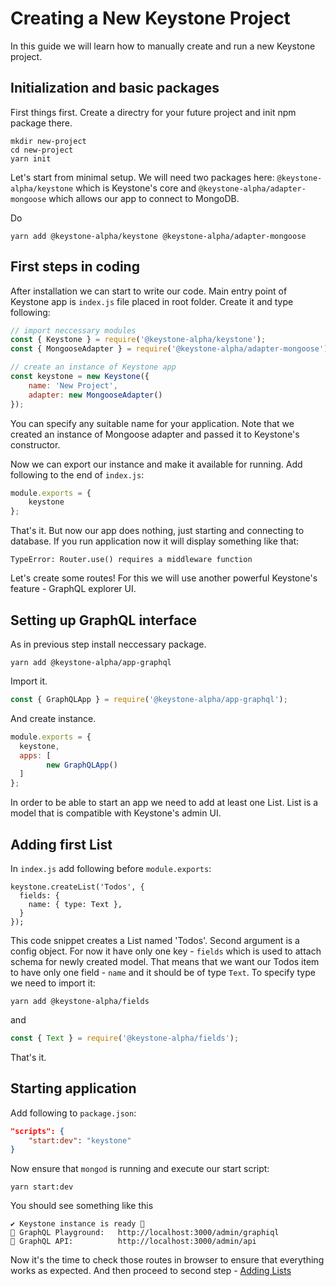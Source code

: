 <!--[meta]
section: guides
title: Creating a New Keystone Project
[meta]-->

# Creating a New Keystone Project

In this guide we will learn how to manually create and run a new Keystone project.

## Initialization and basic packages

First things first. Create a directry for your future project and init npm package there.
```
mkdir new-project
cd new-project
yarn init
```

Let's start from minimal setup. We will need two packages here:
`@keystone-alpha/keystone` which is Keystone's core and `@keystone-alpha/adapter-mongoose` which allows our app to connect to MongoDB.

Do
```
yarn add @keystone-alpha/keystone @keystone-alpha/adapter-mongoose
```

## First steps in coding

After installation we can start to write our code. Main entry point of Keystone app is `index.js` file placed in root folder. Create it and type following:
```javascript
// import neccessary modules
const { Keystone } = require('@keystone-alpha/keystone');
const { MongooseAdapter } = require('@keystone-alpha/adapter-mongoose');

// create an instance of Keystone app
const keystone = new Keystone({
    name: 'New Project',
    adapter: new MongooseAdapter()
});
```

You can specify any suitable name for your application. Note that we created an instance of Mongoose adapter and passed it to Keystone's constructor.

Now we can export our instance and make it available for running. Add following to the end of `index.js`:
```javascript
module.exports = {
    keystone
};
```

That's it. But now our app does nothing, just starting and connecting to database. If you run application now it will display something like that:
```
TypeError: Router.use() requires a middleware function
```
Let's create some routes! For this we will use another powerful Keystone's feature - GraphQL explorer UI.


## Setting up GraphQL interface

As in previous step install neccessary package.
```
yarn add @keystone-alpha/app-graphql
```
Import it.
```javascript
const { GraphQLApp } = require('@keystone-alpha/app-graphql');
```
And create instance.
```javascript
module.exports = {
  keystone,
  apps: [
		new GraphQLApp()
  ]
};
```
In order to be able to start an app we need to add at least one List. List is a model that is compatible with Keystone's admin UI.

## Adding first List

In `index.js` add following before `module.exports`:
```
keystone.createList('Todos', {
  fields: {
    name: { type: Text },
  }
});
```
This code snippet creates a List named 'Todos'. Second argument is a config object.
For now it have only one key - `fields` which is used to attach schema for newly created model. 
That means that we want our Todos item to have only one field - `name` and it should be of type `Text`. To specify type we need to import it:
```
yarn add @keystone-alpha/fields
```
and
```javascript
const { Text } = require('@keystone-alpha/fields');
```

That's it.

## Starting application

Add following to `package.json`:
```json
"scripts": {
	"start:dev": "keystone"
}
```
Now ensure that `mongod` is running and execute our start script:
```
yarn start:dev
```

You should see something like this
```
✔ Keystone instance is ready 🚀
🔗 GraphQL Playground:   http://localhost:3000/admin/graphiql
🔗 GraphQL API:          http://localhost:3000/admin/api
```

Now it's the time to check those routes in browser to ensure that everything works as expected. And then proceed to second step - [Adding Lists](./add-lists.md)